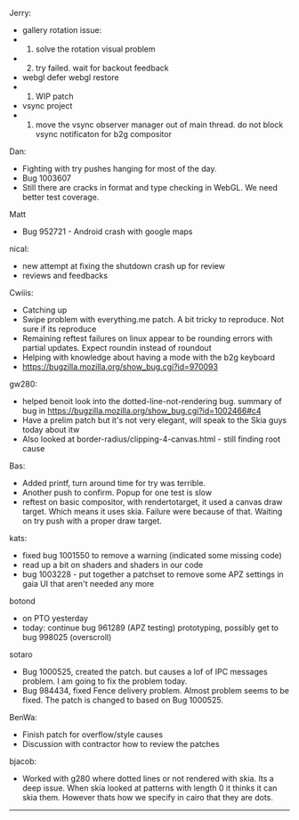 Jerry:
* gallery rotation issue:
* 1. solve the rotation visual problem
* 2. try failed. wait for backout feedback
* webgl defer webgl restore
* 1. WIP patch
* vsync project
* 1. move the vsync observer manager out of main thread. do not block vsync notificaton for b2g compositor 

Dan:
* Fighting with try pushes hanging for most of the day.
* Bug 1003607
* Still there are cracks in format and type checking in WebGL. We need better test coverage.

Matt
* Bug 952721 - Android crash with google maps

nical:
* new attempt at fixing the shutdown crash up for review
* reviews and feedbacks



Cwiiis:
* Catching up
* Swipe problem with everything.me patch. A bit tricky to reproduce. Not sure if its reproduce
* Remaining reftest failures on linux appear to be rounding errors with partial updates. Expect roundin instead of roundout
* Helping with knowledge about having a mode with the b2g keyboard
* https://bugzilla.mozilla.org/show_bug.cgi?id=970093




gw280:
* helped benoit look into the dotted-line-not-rendering bug. summary of bug in https://bugzilla.mozilla.org/show_bug.cgi?id=1002466#c4
* Have a prelim patch but it's not very elegant, will speak to the Skia guys today about itw
* Also looked at border-radius/clipping-4-canvas.html - still finding root cause



Bas:
* Added printf, turn around time for try was terrible.
* Another push to confirm. Popup for one test is slow
* reftest on basic compositor, with rendertotarget, it used a canvas draw target. Which means it uses skia. Failure were because of that. Waiting on try push with a proper draw target.



kats:
* fixed bug 1001550 to remove a warning (indicated some missing code)
* read up a bit on shaders and shaders in our code
* bug 1003228 - put together a patchset to remove some APZ settings in gaia UI that aren't needed any more



botond
* on PTO yesterday
* today: continue bug 961289 (APZ testing) prototyping, possibly get to bug 998025 (overscroll)



sotaro
* Bug 1000525, created the patch. but causes a lof of IPC messages problem. I am going to fix the problem today.
* Bug 984434, fixed Fence delivery problem. Almost problem seems to be fixed. The patch is changed to based on Bug 1000525.



BenWa:
* Finish patch for overflow/style causes
* Discussion with contractor how to review the patches



bjacob:
* Worked with g280 where dotted lines or not rendered with skia. Its a deep issue. When skia looked at patterns with length 0 it thinks it can skia them. However thats how we specify in cairo that they are dots.

________________


